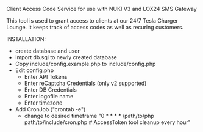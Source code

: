 Client Access Code Service for use with NUKI V3 and LOX24 SMS Gateway

This tool is used to grant access to clients at our 24/7 Tesla Charger Lounge.
It keeps track of access codes as well as recuring customers.


INSTALLATION:

- create database and user
- import db.sql to newly created database
- Copy include/config.example.php to include/config.php
- Edit config.php
    - Enter API Tokens
    - Enter reCaptcha Credentials (only v2 supported)
    - Enter DB Credentials
    - Enter logofile name
    - Enter timezone 
- Add CronJob ("crontab -e")
    - change to desired timeframe
    "0 * * * * /path/to/php path/to/include/cron.php # AccessToken tool cleanup every hour" 